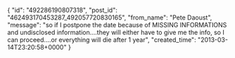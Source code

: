  {
   "id": "492286190807318",
   "post_id": "462493170453287_492057720830165",
   "from_name": "Pete Daoust",
   "message": "so if I postpone the date because of MISSING INFORMATIONS and undisclosed information....they will either have to give me the info, so I can proceed....or everything will die after 1 year",
   "created_time": "2013-03-14T23:20:58+0000"
 }
